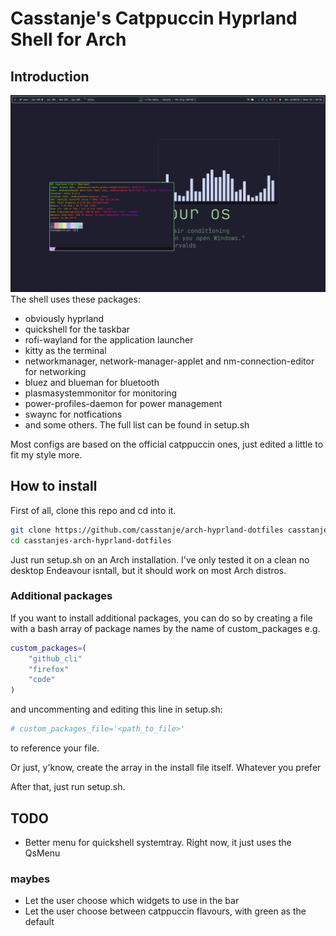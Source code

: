 # Casstanje's Catppuccin Hyprland Shell for Arch
## Introduction
![Alt text](/assets/images/preview_1.png "preview")
The shell uses these packages:
- obviously hyprland
- quickshell for the taskbar
- rofi-wayland for the application launcher
- kitty as the terminal
- networkmanager, network-manager-applet and nm-connection-editor for networking
- bluez and blueman for bluetooth
- plasmasystemmonitor for monitoring
- power-profiles-daemon for power management
- swaync for notfications
- and some others. The full list can be found in setup.sh

Most configs are based on the official catppuccin ones, just edited a little to fit my style more.

## How to install
First of all, clone this repo and cd into it.
```bash
git clone https://github.com/casstanje/arch-hyprland-dotfiles casstanjes-arch-hyprland-dotfiles
cd casstanjes-arch-hyprland-dotfiles
```

Just run setup.sh on an Arch installation. I've only tested it on a clean no desktop Endeavour isntall, but it should work on most Arch distros.

### Additional packages
If you want to install additional packages, you can do so by creating a file with a bash array of package names by the name of custom_packages e.g.
```bash
custom_packages=(
    "github_cli"
    "firefox"
    "code"
)
```
and uncommenting and editing this line in setup.sh:
```bash
# custom_packages_file='<path_to_file>'
```
to reference your file.

Or just, y'know, create the array in the install file itself. Whatever you prefer

After that, just run setup.sh.

## TODO
- Better menu for quickshell systemtray. Right now, it just uses the QsMenu

### maybes
- Let the user choose which widgets to use in the bar
- Let the user choose between catppuccin flavours, with green as the default
